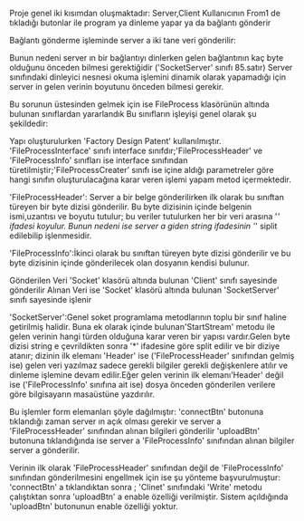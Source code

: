 Proje genel iki kısımdan oluşmaktadır:
Server,Client
Kullanıcının From1 de tıkladığı butonlar ile program ya dinleme yapar ya da bağlantı gönderir

Bağlantı gönderme işleminde server a iki tane veri gönderilir:

Bunun nedeni server ın bir bağlantıyı dinlerken gelen bağlantının kaç byte olduğunu önceden
bilmesi gerektiğidir ('SocketServer' sınıfı 85.satır)
Server sınıfındaki dinleyici nesnesi okuma işlemini dinamik olarak yapamadığı için 
server in gelen verinin boyutunu önceden bilmesi gerekir.

Bu sorunun üstesinden gelmek için ise FileProcess klasörünün altında bulunan sınıflardan 
yararlandık
Bu sınıfların işleyişi genel olarak şu şekildedir:

Yapı oluşturulurken 'Factory Design Patent' kullanılmıştır. 'FileProcessInterface' sınıfı
interface sınıfdır;'FileProcessHeader' ve 'FileProcessInfo' sınıfları ise interface sınıfından
türetilmiştir;'FileProcessCreater' sınıfı ise içine aldığı parametreler göre hangi sınıfın 
oluşturulacağına karar veren işlemi yapam metod içermektedir.

'FileProcessHeader': Server a bir belge gönderilirken ilk olarak bu sınıftan türeyen bir byte
dizisi gönderilir. Bu byte dizisinin içinde belgenin ismi,uzantısı ve boyutu tutulur; bu veriler
tutulurken her bir veri arasına '*' ifadesi koyulur. Bunun nedeni ise server a giden string 
ifadesinin '*' siplit edilebilip işlenmesidir.

'FileProcessInfo':İkinci olarak bu sınıftan türeyen byte dizisi gönderilir ve bu byte dizisinin
içinde gönderilecek olan dosyanın kendisi bulunur.

Gönderilen Veri 'Socket' klasörü altında bulunan 'Client' sınıfı sayesinde gönderilir
Alınan Veri ise 'Socket' klasörü altında bulunan 'SocketServer' sınıfı sayesinde işlenir

'SocketServer':Genel soket programlama metodlarının toplu bir sınıf haline getirilmiş halidir.
Buna ek olarak içinde bulunan'StartStream' metodu ile gelen verinin hangi türden olduğuna karar
veren bir yapısı vardır.Gelen byte dizisi string e çevrildikten sonra '*' ifadesine göre split
edilir ve bir diziye atanır; dizinin ilk elemanı 'Header' ise ('FileProcessHeader' sınıfından
gelmiş ise) gelen veri yazılmaz sadece gerekli bilgiler gerekli değişkenlere atılır ve dinleme
işlemine devam edilir.Eğer gelen verinin ilk elemanı'Header' değil ise ('FileProcessInfo' sınıfına
ait ise) dosya önceden gönderilen verilere göre bilgisayarın masaüstüne yazdırılır.


Bu işlemler form elemanları şöyle dağılmıştır:
'connectBtn' butonuna tıklandığı zaman server ın açık olması gerekir ve server a 'FileProcessHeader'
sınıfından alınan bilgileri gönderilir
'uploadBtn' butonuna tıklandığında ise server a 'FileProcessInfo' sınıfından alınan bilgiler 
server a gönderilir.

Verinin ilk olarak 'FileProcessHeader' sınıfından  değil de 'FileProcessInfo' sınıfından gönderilmesini
engellmek için ise şu yönteme başvurulmuştur:
'connectBtn' a tıklandıktan sonra ; 'Clinet' sınıfındaki 'Write' metodu çalıştıktan sonra 
'uploadBtn' a enable özelliği verilmiştir. Sistem açıldığında 'uploadBtn' butonunun enable 
özelliği yoktur.
